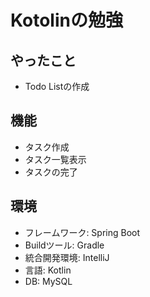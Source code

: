 # Kotolinの勉強
## やったこと
  * Todo Listの作成

## 機能
  * タスク作成
  * タスク一覧表示
  * タスクの完了

## 環境
  * フレームワーク: Spring Boot
  * Buildツール: Gradle
  * 統合開発環境: IntelliJ
  * 言語: Kotlin
  * DB: MySQL
